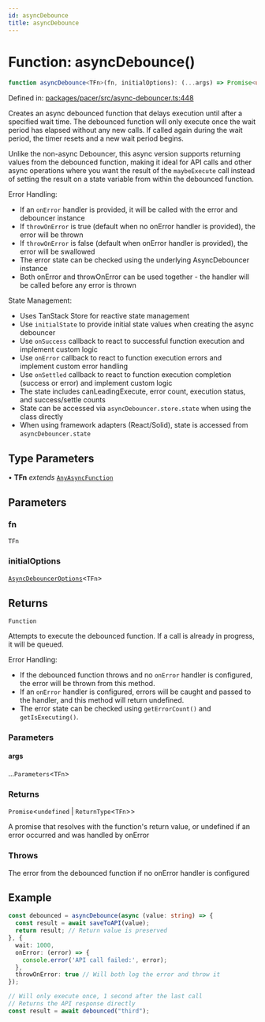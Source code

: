 ```yaml
---
id: asyncDebounce
title: asyncDebounce
---
```


<!-- DO NOT EDIT: this page is autogenerated from the type comments -->

# Function: asyncDebounce()

```ts
function asyncDebounce<TFn>(fn, initialOptions): (...args) => Promise<undefined | ReturnType<TFn>>
```

Defined in: [packages/pacer/src/async-debouncer.ts:448](https://github.com/TanStack/pacer/blob/main/packages/pacer/src/async-debouncer.ts#L448)

Creates an async debounced function that delays execution until after a specified wait time.
The debounced function will only execute once the wait period has elapsed without any new calls.
If called again during the wait period, the timer resets and a new wait period begins.

Unlike the non-async Debouncer, this async version supports returning values from the debounced function,
making it ideal for API calls and other async operations where you want the result of the `maybeExecute` call
instead of setting the result on a state variable from within the debounced function.

Error Handling:
- If an `onError` handler is provided, it will be called with the error and debouncer instance
- If `throwOnError` is true (default when no onError handler is provided), the error will be thrown
- If `throwOnError` is false (default when onError handler is provided), the error will be swallowed
- The error state can be checked using the underlying AsyncDebouncer instance
- Both onError and throwOnError can be used together - the handler will be called before any error is thrown

State Management:
- Uses TanStack Store for reactive state management
- Use `initialState` to provide initial state values when creating the async debouncer
- Use `onSuccess` callback to react to successful function execution and implement custom logic
- Use `onError` callback to react to function execution errors and implement custom error handling
- Use `onSettled` callback to react to function execution completion (success or error) and implement custom logic
- The state includes canLeadingExecute, error count, execution status, and success/settle counts
- State can be accessed via `asyncDebouncer.store.state` when using the class directly
- When using framework adapters (React/Solid), state is accessed from `asyncDebouncer.state`

## Type Parameters

• **TFn** *extends* [`AnyAsyncFunction`](../../type-aliases/anyasyncfunction.md)

## Parameters

### fn

`TFn`

### initialOptions

[`AsyncDebouncerOptions`](../../interfaces/asyncdebounceroptions.md)\<`TFn`\>

## Returns

`Function`

Attempts to execute the debounced function.
If a call is already in progress, it will be queued.

Error Handling:
- If the debounced function throws and no `onError` handler is configured,
  the error will be thrown from this method.
- If an `onError` handler is configured, errors will be caught and passed to the handler,
  and this method will return undefined.
- The error state can be checked using `getErrorCount()` and `getIsExecuting()`.

### Parameters

#### args

...`Parameters`\<`TFn`\>

### Returns

`Promise`\<`undefined` \| `ReturnType`\<`TFn`\>\>

A promise that resolves with the function's return value, or undefined if an error occurred and was handled by onError

### Throws

The error from the debounced function if no onError handler is configured

## Example

```ts
const debounced = asyncDebounce(async (value: string) => {
  const result = await saveToAPI(value);
  return result; // Return value is preserved
}, {
  wait: 1000,
  onError: (error) => {
    console.error('API call failed:', error);
  },
  throwOnError: true // Will both log the error and throw it
});

// Will only execute once, 1 second after the last call
// Returns the API response directly
const result = await debounced("third");
```
